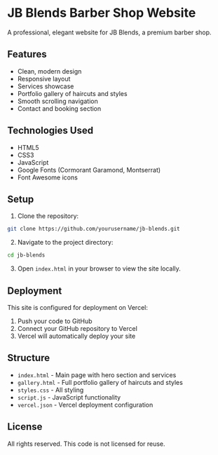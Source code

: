 # JB Blends Barber Shop Website

A professional, elegant website for JB Blends, a premium barber shop.

## Features

- Clean, modern design
- Responsive layout
- Services showcase
- Portfolio gallery of haircuts and styles
- Smooth scrolling navigation
- Contact and booking section

## Technologies Used

- HTML5
- CSS3
- JavaScript
- Google Fonts (Cormorant Garamond, Montserrat)
- Font Awesome icons

## Setup

1. Clone the repository:
```bash
git clone https://github.com/yourusername/jb-blends.git
```

2. Navigate to the project directory:
```bash
cd jb-blends
```

3. Open `index.html` in your browser to view the site locally.

## Deployment

This site is configured for deployment on Vercel:

1. Push your code to GitHub
2. Connect your GitHub repository to Vercel
3. Vercel will automatically deploy your site

## Structure

- `index.html` - Main page with hero section and services
- `gallery.html` - Full portfolio gallery of haircuts and styles
- `styles.css` - All styling
- `script.js` - JavaScript functionality
- `vercel.json` - Vercel deployment configuration

## License

All rights reserved. This code is not licensed for reuse.
